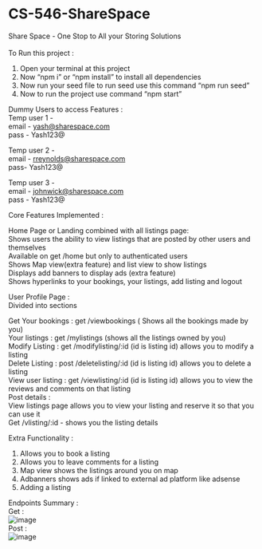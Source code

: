 # CS-546-ShareSpace
Share Space - One Stop to All your Storing Solutions <br />
<br />
To Run this project :
1.	Open your terminal at this project 
2.	Now “npm i” or “npm install” to install all dependencies
3.	Now run your seed file to run seed use this command “npm run seed”
4.	Now to run the project use command “npm start”

Dummy Users to access Features :<br />
Temp user 1 -<br />
email - yash@sharespace.com<br />
pass - Yash123@<br />

Temp user 2 -<br />
email - rreynolds@sharespace.com<br />
pass- Yash123@<br />

Temp user 3 -<br />
email - johnwick@sharespace.com<br />
pass - Yash123@<br />

Core Features Implemented :<br />

Home Page or Landing combined with all listings page:  <br />
Shows users the ability to view listings that are posted by other users and themselves <br />
Available on get /home but only to authenticated users<br />
Shows Map view(extra feature) and list view to show listings<br />
Displays add banners to display ads (extra feature)<br />
Shows hyperlinks to your bookings, your listings, add listing and logout <br />

User Profile Page :<br />
Divided into sections <br />

Get Your bookings : get /viewbookings ( Shows all the bookings made by you) <br />
Your listings : get  /mylistings (shows all the listings owned by you)<br />
Modify Listing : get /modifylisting/:id (id is listing id) allows you to modify a listing <br />
Delete Listing : post /deletelisting/:id (id is listing id) allows you to delete a listing <br />
View user listing : get /viewlisting/:id (id is listing id) allows you to view the reviews and comments on that listing<br />
Post details :<br />
View listings page allows you to view your listing and reserve it so that you can use it<br />
Get /vlisting/:id - shows you the listing details <br />

Extra Functionality :
  1. Allows you to book a listing 
  2. Allows you to leave comments for a listing 
  3. Map view shows the listings around you on map
  4. Adbanners shows ads if linked to external ad platform like adsense 
  5. Adding a listing 

Endpoints Summary :<br />
Get : <br />
![image](https://github.com/yash9323/sharespace/assets/50073863/909b2d12-3528-4629-ae4f-43bb2bd20917)
<br />
Post : <br />
![image](https://github.com/yash9323/sharespace/assets/50073863/4c0b5e7f-dd10-45ae-a3e4-4246e92c7e86)





